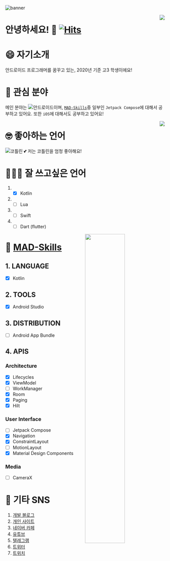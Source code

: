 ![banner](https://img1.daumcdn.net/thumb/R1280x0/?scode=mtistory2&fname=https%3A%2F%2Fk.kakaocdn.net%2Fdn%2FcMOZw7%2FbtqEOZ8KasS%2FJ5bWvGnkiwF2IxDK3A3YE0%2Fimg.png)

<img align="right" src="https://github-readme-stats.vercel.app/api?username=sungbin5304&show_icons=true" />

# 안녕하세요! 👋 [![Hits](https://hits.seeyoufarm.com/api/count/incr/badge.svg?url=https%3A%2F%2Fgithub.com%2Fsungbin5304%2Fsungbin5304&count_bg=%2396D667&title_bg=%23555555&icon=ghostery.svg&icon_color=%23FFFFFF&title=see+my+profile&edge_flat=false)](https://hits.seeyoufarm.com)

# 😄 자기소개
안드로이드 프로그래머를 꿈꾸고 있는, 2020년 기준 고3 학생이에요!<br/>

# 🥰 관심 분야
메인 분야는 ![안드로이드](https://img.shields.io/badge/-Android-00c717?style=for-the-badge&logo=android&logoColor=fff)이며, [`MAD-Skills`](https://developer.android.com/modern-android-development)중 일부인 `Jetpack Compose`에 대해서 공부하고 있어요. 또한 `iOS`에 대해서도 공부하고 있어요!

<img align="right" src="https://github-readme-stats.vercel.app/api/top-langs/?username=sungbin5304&layout=compact&hide=python,css" />

# 🤓 좋아하는 언어
![코틀린](https://img.shields.io/badge/-Kotlin-0095d5?style=for-the-badge&logo=kotlin&logoColor=fff) 💕 저는 코틀린을 엄청 좋아해요!

# 👨🏻‍💻 잘 쓰고싶은 언어
1. - [x] Kotlin
2. - [ ] Lua
3. - [ ] Swift
4. - [ ] Dart (flutter)

<img align="right" src="https://wakatime.com/share/@SungBin/837b5c9e-8147-4a34-acd7-2292b3a33978.png" height="50%" width="50%" />

# 🤪 [MAD-Skills](https://developer.android.com/modern-android-development)
## 1. LANGUAGE
- [x] Kotlin

## 2. TOOLS
- [x] Android Studio

## 3. DISTRIBUTION
- [ ] Android App Bundle

## 4. APIS
### Architecture
- [x] Lifecycles
- [x] ViewModel
- [ ] WorkManager
- [x] Room
- [x] Paging
- [x] Hilt

### User Interface
- [ ] Jetpack Compose
- [x] Navigation
- [x] ConstraintLayout
- [ ] MotionLayout
- [x] Material Design Components

### Media
- [ ] CameraX

# 🔗 기타 SNS
1. [개발 블로그](https://devl.es)
2. [개인 사이트](https://sungbin.me)
3. [네이버 카페](https://cafe.naver.com/nameyee)
4. [유튜브](https://www.youtube.com/channel/UCSvfSbfnidDPN6_Pm3wFAzQ)
5. [텔레그램](https://t.me/sungbin5304)
6. [트위터](https://twitter.com/sungbin_dev)
7. [트위치](https://www.twitch.tv/sungbin5304)
